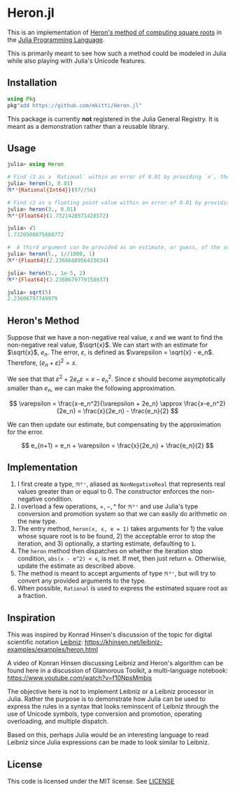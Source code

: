 # Heron.jl

This is an implementation of [Heron's method of computing square roots](https://en.wikipedia.org/wiki/Methods_of_computing_square_roots#Babylonian_method) in the [Julia Programming Language](https://www.julialang.org).

This is primarily meant to see how such a method could be modeled in Julia while also playing with Julia's Unicode features.

## Installation

```julia
using Pkg
pkg"add https://github.com/mkitti/Heron.jl"
```

This package is currently **not** registered in the Julia General Registry. It is meant as a demonstration rather than a reusable library.

## Usage

```julia
julia> using Heron

# Find √3 as a `Rational` within an error of 0.01 by providing `x`, the first argument, as an `Integer`
julia> heron(3, 0.01)
ℜ⁰⁺{Rational{Int64}}(97//56)

# Find √3 as a floating point value within an error of 0.01 by providing `x` as an floating point value.
julia> heron(3., 0.01)
ℜ⁰⁺{Float64}(1.7321428571428572)

julia> √3
1.7320508075688772

#  A third argument can be provided as an estimate, or guess, of the square root value.
julia> heron(5., 1//1000, 1)
ℜ⁰⁺{Float64}(2.2360688956433634)

julia> heron(5., 1e-5, 2)
ℜ⁰⁺{Float64}(2.2360679779158037)

julia> sqrt(5)
2.23606797749979
```

## Heron's Method

Suppose that we have a non-negative real value, $x$ and we want to find the non-negative real value, $\sqrt{x}$. We can start with an estimate for $\sqrt{x}$, $e_n$.
The error, $\varepsilon$, is defined as $\varepsilon = \sqrt{x} - e_n$. Therefore, $(e_n + \varepsilon)^2 = x$.

We see that that $\varepsilon^2 + 2e_n \varepsilon = x - e_n^2$. Since $\varepsilon$ should become asymptotically smaller than $e_n$, we can make the following approximation.

$$ 
\varepsilon = \frac{x-e_n^2}{\varepsilon + 2e_n} \approx  \frac{x-e_n^2}{2e_n} = \frac{x}{2e_n} - \frac{e_n}{2} 
$$

We can then update our estimate, but compensating by the approximation for the error.

$$ 
e_{n+1} = e_n + \varepsilon = \frac{x}{2e_n} + \frac{e_n}{2} 
$$

## Implementation

1. I first create a type, `ℜ⁰⁺`, aliased as `NonNegativeReal` that represents real values greater than or equal to 0. The constructor enforces the non-negative condition.
2. I overload a few operations, $+, -, \text{^}$  for `ℜ⁰⁺` and use Julia's type conversion and promotion system so that we can easily do arithmetic on the new type.
3. The entry method, `heron(x, ϵ, e = 1)` takes arguments for 1) the value whose square root is to be found, 2) the acceptable error to stop the iteration, and 3) optionally, a starting estimate, defaulting to `1`.
4. The `heron` method then dispatches on whether the iteration stop condition, `abs(x - e^2) < ϵ`, is met. If met, then just return `e`. Otherwise, update the estimate as described above.
5. The method is meant to accept arguments  of type `ℜ⁰⁺`, but will try to convert any provided arguments to the type.
6. When possible, `Rational` is used to express the estimated square root as a fraction.

## Inspiration

This was inspired by Konrad Hinsen's discussion of the topic for digital scientific notation [Leibniz](https://khinsen.net/leibniz-examples/):
https://khinsen.net/leibniz-examples/examples/heron.html

A video of Konran Hinsen discussing Leibniz and Heron's algorithm can be found here in a discussion of Glamorous Toolkit, a multi-language notebook:
https://www.youtube.com/watch?v=f10NpsMmbis

The objective here is not to implement Leibniz or a Leibniz processor in Julia. Rather the purpose is to demonstrate how Julia can be used to express the rules in a syntax that looks reminscent of Leibniz through the use of Unicode symbols, type conversion and promotion, operating overloading, and multiple dispatch.

Based on this, perhaps Julia would be an interesting language to read Leibniz since Julia expressions can be made to look similar to Leibniz.

## License

This code is licensed under the MIT license. See [LICENSE](LICENSE)